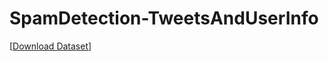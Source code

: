 # SpamDetection-TweetsAndUserInfo

[[Download Dataset](https://drive.google.com/file/d/127FBr3Zs7rhGT07DFohNHY6gE1MKUhrJ/view?usp=sharing)]

